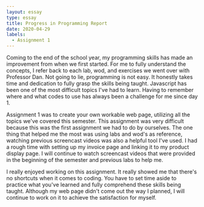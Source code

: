 ```yaml
---
layout: essay
type: essay
title: Progress in Programming Report
date: 2020-04-29
labels:
  - Assignment 1
---
```


Coming to the end of the school year, my programming skills has made an improvement from when we first started. For me to fully understand the concepts, I refer back to each lab, wod, and exercises we went over with Professor Dan. Not going to lie, programming is not easy. It honestly takes time and dedication to fully grasp the skills being taught. 
Javascript has been one of the most difficult topics I've had to learn. Having to remember where and what codes to use has always been a challenge for me since day 1. 

Assignment 1 was to create your own workable web page, utilizing all the topics we've covered this semester. This assignment was very difficult because this was the first assignment we had to do by ourselves. The one thing that helped me the most was using labs and wod's as reference, watching previous screencast videos was also a helpful tool I've used.
I had a rough time with setting up my invoice page and linking it to my product display page. I will continue to watch screencast videos that were provided in the beginning of the semester and previous labs to help me. 

I really enjoyed working on this assignment. It really showed me that there's no shortcuts when it comes to coding. You have to set time aside to practice what you've learned and fully comprehend these skills being taught. 
Although my web page didn't come out the way I planned, I will continue to work on it to achieve the satisfaction for myself. 
